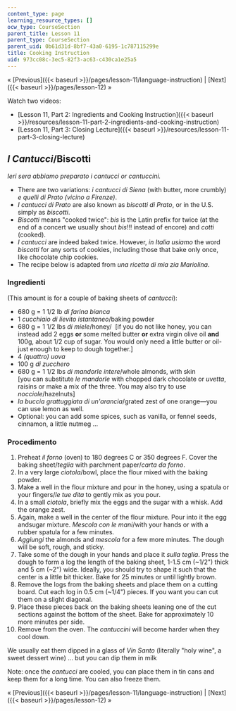 ```yaml
---
content_type: page
learning_resource_types: []
ocw_type: CourseSection
parent_title: Lesson 11
parent_type: CourseSection
parent_uid: 0b61d31d-8bf7-43a0-6195-1c787115299e
title: Cooking Instruction
uid: 973cc08c-3ec5-82f3-ac63-c430ca1e25a5
---
```


« [Previous]({{< baseurl >}}/pages/lesson-11/language-instruction) | [Next]({{< baseurl >}}/pages/lesson-12) »

Watch two videos:

*   [Lesson 11, Part 2: Ingredients and Cooking Instruction]({{< baseurl >}}/resources/lesson-11-part-2-ingredients-and-cooking-instruction)
*   [Lesson 11, Part 3: Closing Lecture]({{< baseurl >}}/resources/lesson-11-part-3-closing-lecture)

_I Cantucci_/Biscotti
---------------------

_Ieri sera abbiamo preparato i cantucci or cantuccini._

*   There are two variations: _i cantucci di Siena_ (with butter, more crumbly) _e quelli di Prato (vicino a Firenze)_.
*   _I cantucci di Prato_ are also known as _biscotti di Prato_, or in the U.S. simply as _biscotti_.
*   _Biscotti_ means "cooked twice": _bis_ is the Latin prefix for twice (at the end of a concert we usually shout _bis_!!! instead of encore) and _cotti_ (cooked).
*   _I cantucci_ are indeed baked twice. However, _in_ _Italia usiamo_ the word _biscotti_ for any sorts of cookies, including those that bake only once, like chocolate chip cookies.
*   The recipe below is adapted from _una ricetta di mia zia Mariolina_.

### Ingredienti

(This amount is for a couple of baking sheets of _cantucci_):

*   680 g = 1 1/2 lb _di farina bianca_
*   1 _cucchiaio di lievito istantaneo_/baking powder
*   680 g = 1 1/2 lbs _di miele_/honey/  \[if you do not like honey, you can instead add 2 eggs **or** some melted butter **or** extra virgin olive oil **and** 100g, about 1/2 cup of sugar. You would only need a little butter or oil- just enough to keep to dough together.\]
*   4 _(quattro) uova_
*   100 g _di zucchero_
*   680 g = 1 1/2 lbs _di mandorle intere_/whole almonds, with skin  
    \[you can substitute _le mandorle_ with chopped dark chocolate or _uvetta_, raisins or make a mix of the three. You may also try to use _nocciole_/hazelnuts\]
*   _la buccia grattuggiata di un'arancia_/grated zest of one orange—you can use lemon as well.
*   Optional: you can add some spices, such as vanilla, or fennel seeds, cinnamon, a little nutmeg ...

### Procedimento

1.  Preheat _il forno_ (oven) to 180 degrees C or 350 degrees F. Cover the baking sheet/_teglia_ with parchment paper/_carta da forno_.
2.  In a very large _ciotola_/bowl, place the flour mixed with the baking powder.
3.  Make a well in the flour mixture and pour in the honey, using a spatula or your fingers/_le tue dita_ to gently mix as you pour.
4.  In a small _ciotola_, briefly mix the eggs and the sugar with a whisk. Add the orange zest.
5.  Again, make a well in the center of the flour mixture. Pour into it the egg andsugar mixture. _Mescola con le mani_/with your hands or with a rubber spatula for a few minutes.
6.  _Aggiungi_ the almonds and _mescola_ for a few more minutes. The dough will be soft, rough, and sticky.
7.  Take some of the dough in your hands and place it _sulla teglia_. Press the dough to form a log the length of the baking sheet, 1-1.5 cm (~1/2") thick and 5 cm (~2") wide. Ideally, you should try to shape it such that the center is a little bit thicker. Bake for 25 minutes or until lightly brown.
8.  Remove the logs from the baking sheets and place them on a cutting board. Cut each log in 0.5 cm (~1/4") pieces. If you want you can cut them on a slight diagonal.
9.  Place these pieces back on the baking sheets leaning one of the cut sections against the bottom of the sheet. Bake for approximately 10 more minutes per side.
10.  Remove from the oven. The _cantuccini_ will become harder when they cool down.

We usually eat them dipped in a glass of _Vin Santo_ (literally "holy wine", a sweet dessert wine) ... but you can dip them in milk

Note: once the _cantucci_ are cooled, you can place them in tin cans and keep them for a long time. You can also freeze them.

« [Previous]({{< baseurl >}}/pages/lesson-11/language-instruction) | [Next]({{< baseurl >}}/pages/lesson-12) »